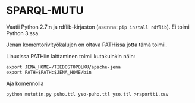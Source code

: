 # SPARQL-MUTU

Vaatii Python 2.7:n ja rdflib-kirjaston (asenna: `pip install rdflib`). Ei toimi Python 3:ssa.

Jenan komentorivityökalujen on oltava PATHissa jotta tämä toimii.

Linuxissa PATHiin laittaminen toimii kutakuinkin näin:

    export JENA_HOME=/TIEDOSTOPOLKU/apache-jena
    export PATH=$PATH:$JENA_HOME/bin

Aja komennolla

    python mututin.py puho.ttl yso-puho.ttl yso.ttl >raportti.csv
